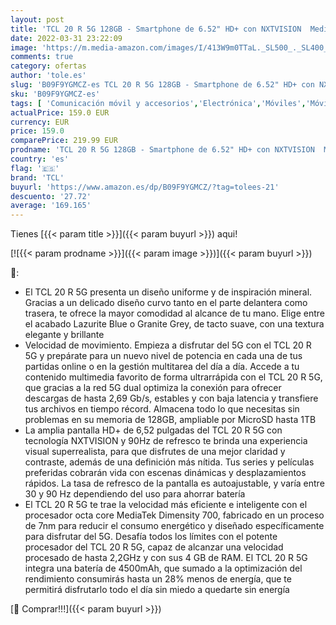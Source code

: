 ```yaml
---
layout: post
title: 'TCL 20 R 5G 128GB - Smartphone de 6.52" HD+ con NXTVISION  MediaTek Dimensity 700 5G  4GB/128GB Ampliable MicroSD  Dual SIM  Cámaras 13MP+2MP+2MP+8MP  Batería 4500mAh  Android 11  Gris'
date: 2022-03-31 23:22:09
image: 'https://m.media-amazon.com/images/I/413W9m0TTaL._SL500_._SL400_.jpg'
comments: true
category: ofertas
author: 'tole.es'
slug: 'B09F9YGMCZ-es TCL 20 R 5G 128GB - Smartphone de 6.52" HD+ con NXTVISION...'
sku: 'B09F9YGMCZ-es'
tags: [ 'Comunicación móvil y accesorios','Electrónica','Móviles','Móviles y smartphones libres','android','tcl', ]
actualPrice: 159.0 EUR
currency: EUR
price: 159.0
comparePrice: 219.99 EUR
prodname: 'TCL 20 R 5G 128GB - Smartphone de 6.52" HD+ con NXTVISION  MediaTek Dimensity 700 5G  4GB/128GB Ampliable MicroSD  Dual SIM  Cámaras 13MP+2MP+2MP+8MP  Batería 4500mAh  Android 11  Gris'
country: 'es'
flag: '🇪🇸'
brand: 'TCL'
buyurl: 'https://www.amazon.es/dp/B09F9YGMCZ/?tag=tolees-21'
descuento: '27.72'
average: '169.165'
---
```


Tienes [{{< param title >}}]({{< param buyurl >}}) aqui!

[![{{< param prodname >}}]({{< param image >}})]({{< param buyurl >}})

🔎:

- El TCL 20 R 5G presenta un diseño uniforme y de inspiración mineral. Gracias a un delicado diseño curvo tanto en el parte delantera como trasera, te ofrece la mayor comodidad al alcance de tu mano. Elige entre el acabado Lazurite Blue o Granite Grey, de tacto suave, con una textura elegante y brillante
- Velocidad de movimiento. Empieza a disfrutar del 5G con el TCL 20 R 5G y prepárate para un nuevo nivel de potencia en cada una de tus partidas online o en la gestión multitarea del día a día. Accede a tu contenido multimedia favorito de forma ultrarrápida con el TCL 20 R 5G, que gracias a la red 5G dual optimiza la conexión para ofrecer descargas de hasta 2,69 Gb/s, estables y con baja latencia y transfiere tus archivos en tiempo récord. Almacena todo lo que necesitas sin problemas en su memoria de 128GB, ampliable por MicroSD hasta 1TB
- La amplia pantalla HD+ de 6,52 pulgadas del TCL 20 R 5G con tecnología NXTVISION y 90Hz de refresco te brinda una experiencia visual superrealista, para que disfrutes de una mejor claridad y contraste, además de una definición más nítida. Tus series y películas preferidas cobrarán vida con escenas dinámicas y desplazamientos rápidos. La tasa de refresco de la pantalla es autoajustable, y varía entre 30 y 90 Hz dependiendo del uso para ahorrar batería
- El TCL 20 R 5G te trae la velocidad más eficiente e inteligente con el procesador octa core MediaTek Dimensity 700, fabricado en un proceso de 7nm para reducir el consumo energético y diseñado específicamente para disfrutar del 5G. Desafía todos los límites con el potente procesador del TCL 20 R 5G, capaz de alcanzar una velocidad procesado de hasta 2,2GHz y con sus 4 GB de RAM. El TCL 20 R 5G integra una batería de 4500mAh, que sumado a la optimización del rendimiento consumirás hasta un 28% menos de energía, que te permitirá disfrutarlo todo el día sin miedo a quedarte sin energía

[🛒 Comprar!!!]({{< param buyurl >}})
